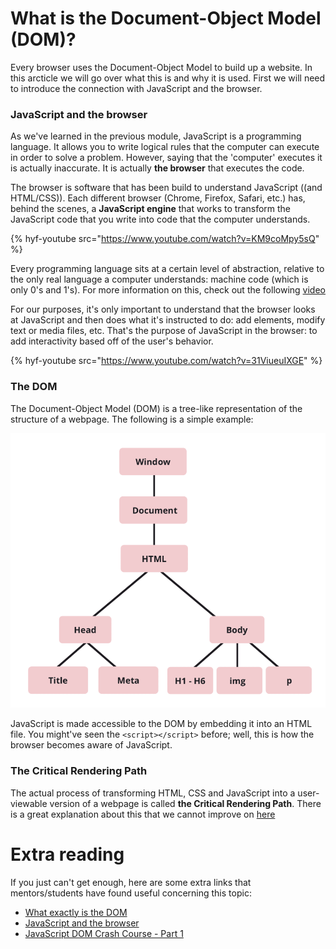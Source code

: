 # What is the Document-Object Model (DOM)?

Every browser uses the Document-Object Model to build up a website. In this arcticle we will go over what this is and why it is used. First we will need to introduce the connection with JavaScript and the browser. 

### JavaScript and the browser

As we've learned in the previous module, JavaScript is a programming language. It allows you to write logical rules that the computer can execute in order to solve a problem. However, saying that the 'computer' executes it is actually inaccurate. It is actually **the browser** that executes the code.

The browser is software that has been build to understand JavaScript ((and HTML/CSS)). Each different browser (Chrome, Firefox, Safari, etc.) has, behind the scenes, a **JavaScript engine** that works to transform the JavaScript code that you write into code that the computer understands.

{% hyf-youtube src="https://www.youtube.com/watch?v=KM9coMpy5sQ" %}

Every programming language sits at a certain level of abstraction, relative to the only real language a computer understands: machine code (which is only 0's and 1's). For more information on this, check out the following [video](https://www.youtube.com/watch?v=bUWCD45qniA)

For our purposes, it's only important to understand that the browser looks at JavaScript and then does what it's instructed to do: add elements, modify text or media files, etc. That's the purpose of JavaScript in the browser: to add interactivity based off of the user's behavior.

{% hyf-youtube src="https://www.youtube.com/watch?v=31ViueuIXGE" %}

### The DOM

The Document-Object Model (DOM) is a tree-like representation of the structure of a webpage. The following is a simple example:

![Simple DOM](./assets/simple-dom.png)

JavaScript is made accessible to the DOM by embedding it into an HTML file. You might've seen the `<script></script>` before; well, this is how the browser becomes aware of JavaScript.

### The Critical Rendering Path

The actual process of transforming HTML, CSS and JavaScript into a user-viewable version of a webpage is called **the Critical Rendering Path**. There is a great explanation about this that we cannot improve on [here](https://bitsofco.de/understanding-the-critical-rendering-path/)

# Extra reading
If you just can't get enough, here are some extra links that mentors/students have found useful concerning this topic:

- [What exactly is the DOM](https://bitsofco.de/what-exactly-is-the-dom/)
- [JavaScript and the browser](https://eloquentjavascript.net/13_browser.html)
- [JavaScript DOM Crash Course - Part 1](https://www.youtube.com/watch?v=0ik6X4DJKCc)